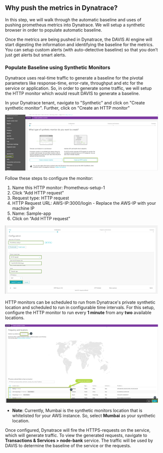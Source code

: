 ## Why push the metrics in Dynatrace?
In this step, we will walk through the automatic baseline and uses of pushing prometheus metrics into Dynatrace. We will setup a synthetic browser in order to populate automatic baseline.

Once the metrics are being pushed in Dynatrace, the DAVIS AI engine will start digesting the information and identifying the baseline for the metrics. You can setup custom alerts (with auto-detective baseline) so that you don’t just get alerts but smart alerts.

### Populate Baseline using Synthetic Monitors
Dynatrace uses real-time traffic to generate a baseline for the pivotal parameters like response-time, error-rate, throughput and etc for the service or application. So, in order to generate some traffic, we will setup the HTTP monitor which would result DAVIS to generate a baseline.

In your Dynatrace tenant, navigate to "Synthetic" and click on "Create synthetic monitor". Further, click on "Create an HTTP monitor"

![image](../../../assets/images/create-http-monitor.png)

Follow these steps to configure the monitor:
1. Name this HTTP monitor: Prometheus-setup-1
1. Click “Add HTTP request”
1. Request type: HTTP request
1. HTTP Request URL: AWS-IP:3000/login - Replace the AWS-IP with your machine IP
1. Name: Sample-app
1. Click on “Add HTTP request”

![image](../../../assets/images/create-http-monitor-2.png)


HTTP monitors can be scheduled to run from Dynatrace's private synthetic location and scheduled to run in configurable time intervals. For this setup, configure the HTTP monitor to run every **1 minute** from any **two** available locations.

![image](../../../assets/images/create-http-monitor-3.png)


* **Note**: Currently, Mumbai is the synthetic monitors location that is whitelisted for your AWS instance. So, select **Mumbai** as your synthetic location.

Once configured, Dynatrace will fire the HTTPS-requests on the service, which will generate traffic. To view the generated requests, navigate to **Transactions & Services > node-bank** service. The traffic will be used by DAVIS to determine the baseline of the service or the requests.

<!-- ------------------------ -->
